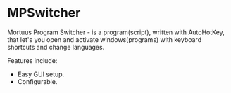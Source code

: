 # MPSwitcher
Mortuus Program Switcher - is a program(script), written with AutoHotKey, that let's you open and activate windows(programs) with keyboard shortcuts and change languages. 

Features include: 
 - Easy GUI setup. 
 - Configurable.
